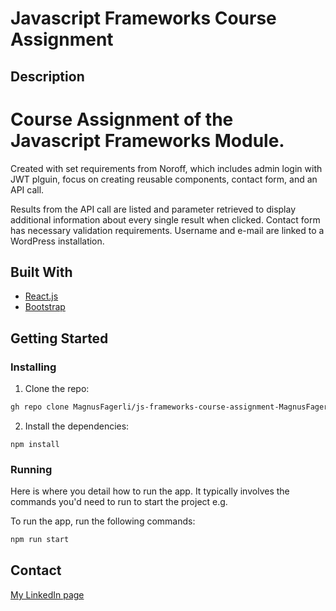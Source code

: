 # Javascript Frameworks Course Assignment

## Description

# Course Assignment of the Javascript Frameworks Module.

Created with set requirements from Noroff, which includes admin login with JWT plguin, focus on creating reusable components, contact form, and an API call.

Results from the API call are listed and parameter retrieved to display additional information about every single result when clicked.
Contact form has necessary validation requirements. Username and e-mail are linked to a WordPress installation.

## Built With

- [React.js](https://reactjs.org/)
- [Bootstrap](https://getbootstrap.com)

## Getting Started

### Installing

1. Clone the repo:

```bash
gh repo clone MagnusFagerli/js-frameworks-course-assignment-MagnusFagerli-main
```

2. Install the dependencies:

```
npm install
```

### Running

Here is where you detail how to run the app. It typically involves the commands you'd need to run to start the project e.g.

To run the app, run the following commands:

```bash
npm run start
```

## Contact

[My LinkedIn page](https://www.linkedin.com/in/magnus-fagerli-386128b3/)
